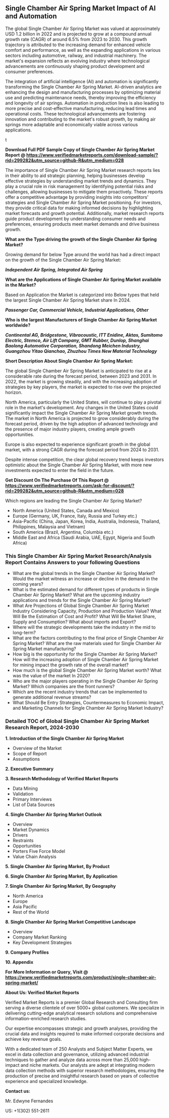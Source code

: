 <h2>Single Chamber Air Spring Market Impact of AI and Automation</h2><p>The global Single Chamber Air Spring Market was valued at approximately USD 1.2 billion in 2022 and is projected to grow at a compound annual growth rate (CAGR) of around 6.5% from 2023 to 2030. This growth trajectory is attributed to the increasing demand for enhanced vehicle comfort and performance, as well as the expanding applications in various sectors including automotive, railway, and industrial machinery. The market's expansion reflects an evolving industry where technological advancements are continuously shaping product development and consumer preferences.</p><p>The integration of artificial intelligence (AI) and automation is significantly transforming the Single Chamber Air Spring Market. AI-driven analytics are enhancing the design and manufacturing processes by optimizing material use and predicting maintenance needs, thereby improving the efficiency and longevity of air springs. Automation in production lines is also leading to more precise and cost-effective manufacturing, reducing lead times and operational costs. These technological advancements are fostering innovation and contributing to the market's robust growth, by making air springs more adaptable and economically viable across various applications.</p>t</p><p id="" class=""><strong>Download Full PDF Sample Copy of Single Chamber Air Spring Market Report @ <a href="https://www.verifiedmarketreports.com/download-sample/?rid=299282&utm_source=github-R&utm_medium=028" target="_blank">https://www.verifiedmarketreports.com/download-sample/?rid=299282&utm_source=github-R&utm_medium=028</a></strong></p><p>The importance of&nbsp;Single Chamber Air Spring Market research reports lies in their ability to aid strategic planning, helping businesses develop effective strategies by understanding market trends and dynamics. They play a crucial role in risk management by identifying potential risks and challenges, allowing businesses to mitigate them proactively. These reports offer a competitive advantage by providing insights into competitors' strategies and Single Chamber Air Spring Market positioning. For investors, they provide critical data for making informed decisions by highlighting market forecasts and growth potential. Additionally, market research reports guide product development by understanding consumer needs and preferences, ensuring products meet market demands and drive business growth.</p><p><strong>What are the&nbsp;Type driving the growth of the Single Chamber Air Spring Market?</strong></p><p id="" class="">Growing demand for below Type around the world has had a direct impact on the growth of the Single Chamber Air Spring Market:</p><em><strong>Independent Air Spring, Integrated Air Spring</strong></em></p><strong>What are the&nbsp;Applications&nbsp;of Single Chamber Air Spring Market available in the Market?</strong></p><p id="" class="">Based on Application the Market is categorized into Below types that held the largest Single Chamber Air Spring Market share In 2024.</p><em><strong>Passenger Car, Commercial Vehicle, Industrial Applications, Other</strong></em></p><strong>Who is the largest Manufacturers of Single Chamber Air Spring Market worldwide?</strong></p><p><em><strong>Continental AG, Bridgestone, Vibracoustic, ITT Enidine, Aktas, Sumitomo Electric, Stemco, Air Lift Company, GMT Rubber, Dunlop, Shanghai Baolong Automotive Corporation, Shandong Meichen Industry, Guangzhou Yitao Qianchao, Zhuzhou Times New Material Technology</strong></em></p><p id="" class=""><strong>Short Description About Single Chamber Air Spring Market:</strong></p><p>The global Single Chamber Air Spring Market is anticipated to rise at a considerable rate during the forecast period, between 2023 and 2031. In 2022, the market is growing steadily, and with the increasing adoption of strategies by key players, the market is expected to rise over the projected horizon.</p><p>North America, particularly the United States, will continue to play a pivotal role in the market's development. Any changes in the United States could significantly impact the Single Chamber Air Spring Market growth trends. The market in North America is projected to grow considerably during the forecast period, driven by the high adoption of advanced technology and the presence of major industry players, creating ample growth opportunities.</p><p>Europe is also expected to experience significant growth in the global market, with a strong CAGR during the forecast period from 2024 to 2031.</p><p>Despite intense competition, the clear global recovery trend keeps investors optimistic about the Single Chamber Air Spring Market, with more new investments expected to enter the field in the future.</p><p id="" class=""><strong>Get Discount On The Purchase Of This Report @ <a href="https://www.verifiedmarketreports.com/ask-for-discount/?rid=299282&utm_source=github-R&utm_medium=028" target="_blank">https://www.verifiedmarketreports.com/ask-for-discount/?rid=299282&utm_source=github-R&utm_medium=028</a></strong></p>Which regions are leading the Single Chamber Air Spring Market?</p><ul><li>North America (United States, Canada and Mexico)</li><li>Europe (Germany, UK, France, Italy, Russia and Turkey etc.)</li><li>Asia-Pacific (China, Japan, Korea, India, Australia, Indonesia, Thailand, Philippines, Malaysia and Vietnam)</li><li>South America (Brazil, Argentina, Columbia etc.)</li><li>Middle East and Africa (Saudi Arabia, UAE, Egypt, Nigeria and South Africa)</li></ul><h3 id="" class="">This Single Chamber Air Spring Market Research/Analysis Report Contains Answers to your following Questions</h3><ul><li>What are the global trends in the Single Chamber Air Spring Market? Would the market witness an increase or decline in the demand in the coming years?</li><li>What is the estimated demand for different types of products in Single Chamber Air Spring Market? What are the upcoming industry applications and trends for the Single Chamber Air Spring Market?</li><li>What Are Projections of Global Single Chamber Air Spring Market Industry Considering Capacity, Production and Production Value? What Will Be the Estimation of Cost and Profit? What Will Be Market Share, Supply and Consumption? What about imports and Export?</li><li>Where will the strategic developments take the industry in the mid to long-term?</li><li>What are the factors contributing to the final price of Single Chamber Air Spring Market? What are the raw materials used for Single Chamber Air Spring Market manufacturing?</li><li>How big is the opportunity for the Single Chamber Air Spring Market? How will the increasing adoption of Single Chamber Air Spring Market for mining impact the growth rate of the overall market?</li><li>How much is the global Single Chamber Air Spring Market worth? What was the value of the market In 2020?</li><li>Who are the major players operating in the Single Chamber Air Spring Market? Which companies are the front runners?</li><li>Which are the recent industry trends that can be implemented to generate additional revenue streams?</li><li>What Should Be Entry Strategies, Countermeasures to Economic Impact, and Marketing Channels for Single Chamber Air Spring Market Industry?</li></ul><h3 id="" class="">Detailed TOC of Global Single Chamber Air Spring Market Research Report, 2024-2030</h3><p id="" class=""><strong>1. Introduction of the Single Chamber Air Spring Market</strong></p><ul><li>Overview of the Market</li><li>Scope of Report</li><li>Assumptions</li></ul><p id="" class=""><strong>2. Executive Summary</strong></p><p id="" class=""><strong>3. Research Methodology of Verified Market Reports</strong></p><ul><li>Data Mining</li><li>Validation</li><li>Primary Interviews</li><li>List of Data Sources</li></ul><p id="" class=""><strong>4. Single Chamber Air Spring Market Outlook</strong></p><ul><li>Overview</li><li>Market Dynamics</li><li>Drivers</li><li>Restraints</li><li>Opportunities</li><li>Porters Five Force Model</li><li>Value Chain Analysis</li></ul><p id="" class=""><strong>5. Single Chamber Air Spring Market, By Product</strong></p><p id="" class=""><strong>6. Single Chamber Air Spring Market, By Application</strong></p><p id="" class=""><strong>7. Single Chamber Air Spring Market, By Geography</strong></p><ul><li>North America</li><li>Europe</li><li>Asia Pacific</li><li>Rest of the World</li></ul><p id="" class=""><strong>8. Single Chamber Air Spring Market Competitive Landscape</strong></p><ul><li>Overview</li><li>Company Market Ranking</li><li>Key Development Strategies</li></ul><p id="" class=""><strong>9. Company Profiles</strong></p><p id="" class=""><strong>10. Appendix</strong></p><p id="" class=""><strong>For More Information or Query, Visit @ <a href="https://www.verifiedmarketreports.com/product/single-chamber-air-spring-market/" target="_blank">https://www.verifiedmarketreports.com/product/single-chamber-air-spring-market/</a></strong></p><p id="" class=""><strong>About Us: Verified Market Reports</strong></p><p id="" class="">Verified Market Reports is a premier Global Research and Consulting firm serving a diverse clientele of over 5000+ global customers. We specialize in delivering cutting-edge analytical research solutions and comprehensive information-enriched research studies.</p><p id="" class="">Our expertise encompasses strategic and growth analyses, providing the crucial data and insights required to make informed corporate decisions and achieve key revenue goals.</p><p id="" class="">With a dedicated team of 250 Analysts and Subject Matter Experts, we excel in data collection and governance, utilizing advanced industrial techniques to gather and analyze data across more than 25,000 high-impact and niche markets. Our analysts are adept at integrating modern data collection methods with superior research methodologies, ensuring the production of precise and insightful research based on years of collective experience and specialized knowledge.</p><p id="" class=""><strong>Contact us:</strong></p><p id="" class="">Mr. Edwyne Fernandes</p><p id="" class="">US: +1(302) 551-2611</p>